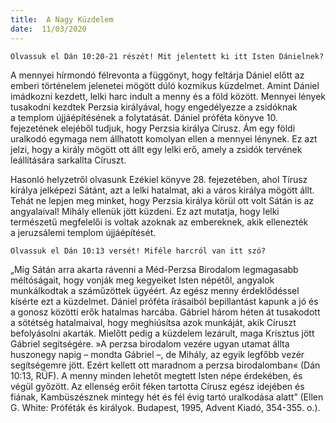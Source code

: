 ```yaml
---
title:  A Nagy Küzdelem
date:  11/03/2020
---
```


`Olvassuk el Dán 10:20-21 részét! Mit jelentett ki itt Isten Dánielnek?`

A mennyei hírmondó félrevonta a függönyt, hogy feltárja Dániel előtt az emberi történelem jelenetei mögött dúló kozmikus küzdelmet. Amint Dániel imádkozni kezdett, lelki harc indult a menny és a föld között. Mennyei lények tusakodni kezdtek Perzsia királyával, hogy engedélyezze a zsidóknak a templom újjáépítésének a folytatását. Dániel próféta könyve 10. fejezetének elejéből tudjuk, hogy Perzsia királya Círusz. Ám egy földi uralkodó egymaga nem állhatott komolyan ellen a mennyei lénynek. Ez azt jelzi, hogy a király mögött ott állt egy lelki erő, amely a zsidók tervének leállítására sarkallta Círuszt.

Hasonló helyzetről olvasunk Ezékiel könyve 28. fejezetében, ahol Tírusz királya jelképezi Sátánt, azt a lelki hatalmat, aki a város királya mögött állt. Tehát ne lepjen meg minket, hogy Perzsia királya körül ott volt Sátán is az angyalaival! Mihály ellenük jött küzdeni. Ez azt mutatja, hogy lelki természetű megfelelői is voltak azoknak az embereknek, akik ellenezték a jeruzsálemi templom újjáépítését.

`Olvassuk el Dán 10:13 versét! Miféle harcról van itt szó?`

„Míg Sátán arra akarta rávenni a Méd-Perzsa Birodalom legmagasabb méltóságait, hogy vonják meg kegyeiket Isten népétől, angyalok munkálkodtak a száműzöttek ügyéért. Az egész menny érdeklődéssel kísérte ezt a küzdelmet. Dániel próféta írásaiból bepillantást kapunk a jó és a gonosz közötti erők hatalmas harcába. Gábriel három héten át tusakodott a sötétség hatalmaival, hogy meghiúsítsa azok munkáját, akik Círuszt befolyásolni akarták. Mielőtt pedig a küzdelem lezárult, maga Krisztus jött Gábriel segítségére. »A perzsa birodalom vezére ugyan utamat állta huszonegy napig – mondta Gábriel –, de Mihály, az egyik legfőbb vezér segítségemre jött. Ezért kellett ott maradnom a perzsa birodalomban« (Dán 10:13, RÚF). A menny minden lehetőt megtett Isten népe érdekében, és végül győzött. Az ellenség erőit féken tartotta Círusz egész idejében és fiának, Kambüszésznek mintegy hét és fél évig tartó uralkodása alatt” (Ellen G. White: Próféták és királyok. Budapest, 1995, Advent Kiadó, 354-355. o.).